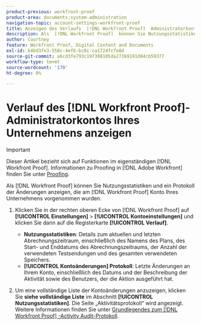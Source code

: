 ```yaml
---
product-previous: workfront-proof
product-area: documents;system-administration
navigation-topic: account-settings-workfront-proof
title: Anzeigen des Verlaufs  [!DNL Workfront Proof]  Administratorkontos Ihres Unternehmens
description: Als  [!DNL Workfront Proof]  können Sie Nutzungsstatistiken und ein Protokoll der Änderungen anzeigen, die am Konto Ihres Unternehmens  [!DNL Workfront Proof]  wurden.
author: Courtney
feature: Workfront Proof, Digital Content and Documents
exl-id: b4bd3fe3-558c-4ef6-bc0c-ca1724fcfe8d
source-git-commit: a6cd3fe793c197308105da27369191d84cb59377
workflow-type: tm+mt
source-wordcount: '170'
ht-degree: 0%

---
```


# Verlauf des [!DNL Workfront Proof]-Administratorkontos Ihres Unternehmens anzeigen

>[!IMPORTANT]
>
>Dieser Artikel bezieht sich auf Funktionen im eigenständigen [!DNL Workfront Proof]. Informationen zu Proofing in [!DNL Adobe Workfront] finden Sie unter [Proofing](../../../review-and-approve-work/proofing/proofing.md).

Als [!DNL Workfront Proof] können Sie Nutzungsstatistiken und ein Protokoll der Änderungen anzeigen, die am [!DNL Workfront Proof] Konto Ihres Unternehmens vorgenommen wurden.

1. Klicken Sie in der rechten oberen Ecke von [!DNL Workfront Proof] auf **[!UICONTROL Einstellungen]** > **[!UICONTROL Kontoeinstellungen]** und klicken Sie dann auf die Registerkarte **[!UICONTROL Verlauf]**.

   * **Nutzungsstatistiken**: Details zum aktuellen und letzten Abrechnungszeitraum, einschließlich des Namens des Plans, des Start- und Enddatums des Abrechnungszeitraums, der Anzahl der verwendeten Testsendungen und des gesamten verwendeten Speichers.
   * **[!UICONTROL Kontoänderungen] Protokoll**: Letzte Änderungen an Ihrem Konto, einschließlich des Datums und der Beschreibung der Aktivität sowie des Benutzers, der die Aktion ausgeführt hat.

1. Um eine vollständige Liste der Kontoänderungen anzuzeigen, klicken Sie **siehe vollständige Liste** im Abschnitt **[!UICONTROL Nutzungsstatistiken]**.
Die Seite „Aktivitätsprotokoll“ wird angezeigt. Weitere Informationen finden Sie unter [Grundlegendes zum  [!DNL Workfront Proof] -Activity Audit-Protokoll](../../../workfront-proof/wp-work-proofsfiles/basic-features/activity-audit-trail.md).
